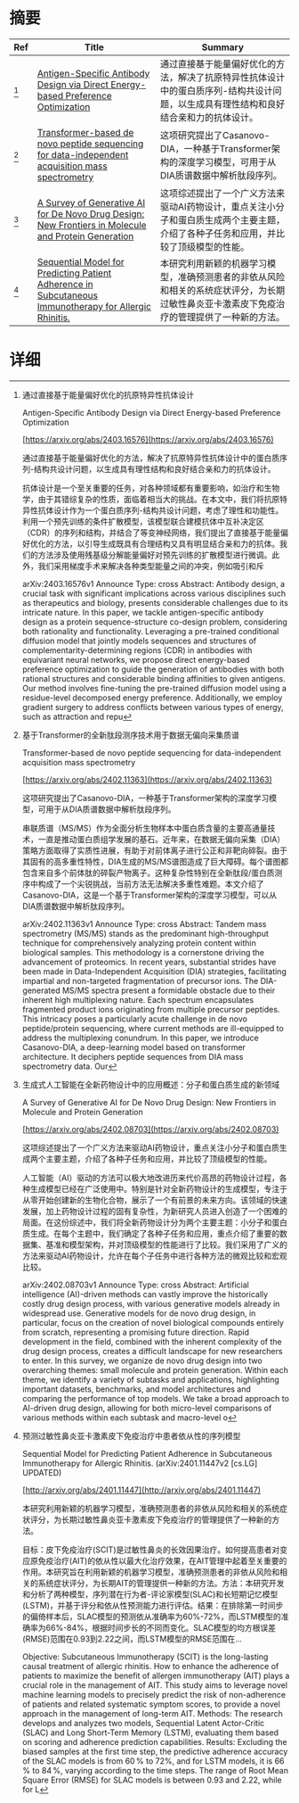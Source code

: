# 摘要

| Ref | Title | Summary |
| --- | --- | --- |
| [^1] | [Antigen-Specific Antibody Design via Direct Energy-based Preference Optimization](https://arxiv.org/abs/2403.16576) | 通过直接基于能量偏好优化的方法，解决了抗原特异性抗体设计中的蛋白质序列-结构共设计问题，以生成具有理性结构和良好结合亲和力的抗体设计。 |
| [^2] | [Transformer-based de novo peptide sequencing for data-independent acquisition mass spectrometry](https://arxiv.org/abs/2402.11363) | 这项研究提出了Casanovo-DIA，一种基于Transformer架构的深度学习模型，可用于从DIA质谱数据中解析肽段序列。 |
| [^3] | [A Survey of Generative AI for De Novo Drug Design: New Frontiers in Molecule and Protein Generation](https://arxiv.org/abs/2402.08703) | 这项综述提出了一个广义方法来驱动AI药物设计，重点关注小分子和蛋白质生成两个主要主题，介绍了各种子任务和应用，并比较了顶级模型的性能。 |
| [^4] | [Sequential Model for Predicting Patient Adherence in Subcutaneous Immunotherapy for Allergic Rhinitis.](http://arxiv.org/abs/2401.11447) | 本研究利用新颖的机器学习模型，准确预测患者的非依从风险和相关的系统症状评分，为长期过敏性鼻炎亚卡激素皮下免疫治疗的管理提供了一种新的方法。 |

# 详细

[^1]: 通过直接基于能量偏好优化的抗原特异性抗体设计

    Antigen-Specific Antibody Design via Direct Energy-based Preference Optimization

    [https://arxiv.org/abs/2403.16576](https://arxiv.org/abs/2403.16576)

    通过直接基于能量偏好优化的方法，解决了抗原特异性抗体设计中的蛋白质序列-结构共设计问题，以生成具有理性结构和良好结合亲和力的抗体设计。

    

    抗体设计是一个至关重要的任务，对各种领域都有重要影响，如治疗和生物学，由于其错综复杂的性质，面临着相当大的挑战。在本文中，我们将抗原特异性抗体设计作为一个蛋白质序列-结构共设计问题，考虑了理性和功能性。利用一个预先训练的条件扩散模型，该模型联合建模抗体中互补决定区（CDR）的序列和结构，并结合了等变神经网络，我们提出了直接基于能量偏好优化的方法，以引导生成既具有合理结构又具有明显结合亲和力的抗体。我们的方法涉及使用残基级分解能量偏好对预先训练的扩散模型进行微调。此外，我们采用梯度手术来解决各种类型能量之间的冲突，例如吸引和斥

    arXiv:2403.16576v1 Announce Type: cross  Abstract: Antibody design, a crucial task with significant implications across various disciplines such as therapeutics and biology, presents considerable challenges due to its intricate nature. In this paper, we tackle antigen-specific antibody design as a protein sequence-structure co-design problem, considering both rationality and functionality. Leveraging a pre-trained conditional diffusion model that jointly models sequences and structures of complementarity-determining regions (CDR) in antibodies with equivariant neural networks, we propose direct energy-based preference optimization to guide the generation of antibodies with both rational structures and considerable binding affinities to given antigens. Our method involves fine-tuning the pre-trained diffusion model using a residue-level decomposed energy preference. Additionally, we employ gradient surgery to address conflicts between various types of energy, such as attraction and repu
    
[^2]: 基于Transformer的全新肽段测序技术用于数据无偏向采集质谱

    Transformer-based de novo peptide sequencing for data-independent acquisition mass spectrometry

    [https://arxiv.org/abs/2402.11363](https://arxiv.org/abs/2402.11363)

    这项研究提出了Casanovo-DIA，一种基于Transformer架构的深度学习模型，可用于从DIA质谱数据中解析肽段序列。

    

    串联质谱（MS/MS）作为全面分析生物样本中蛋白质含量的主要高通量技术，一直是推动蛋白质组学发展的基石。近年来，在数据无偏向采集（DIA）策略方面取得了实质性进展，有助于对前体离子进行公正和非靶向碎裂。由于其固有的高多重性特性，DIA生成的MS/MS谱图造成了巨大障碍。每个谱图都包含来自多个前体肽的碎裂产物离子。这种复杂性特别在全新肽段/蛋白质测序中构成了一个尖锐挑战，当前方法无法解决多重性难题。本文介绍了Casanovo-DIA，这是一个基于Transformer架构的深度学习模型，可以从DIA质谱数据中解析肽段序列。

    arXiv:2402.11363v1 Announce Type: cross  Abstract: Tandem mass spectrometry (MS/MS) stands as the predominant high-throughput technique for comprehensively analyzing protein content within biological samples. This methodology is a cornerstone driving the advancement of proteomics. In recent years, substantial strides have been made in Data-Independent Acquisition (DIA) strategies, facilitating impartial and non-targeted fragmentation of precursor ions. The DIA-generated MS/MS spectra present a formidable obstacle due to their inherent high multiplexing nature. Each spectrum encapsulates fragmented product ions originating from multiple precursor peptides. This intricacy poses a particularly acute challenge in de novo peptide/protein sequencing, where current methods are ill-equipped to address the multiplexing conundrum. In this paper, we introduce Casanovo-DIA, a deep-learning model based on transformer architecture. It deciphers peptide sequences from DIA mass spectrometry data. Our 
    
[^3]: 生成式人工智能在全新药物设计中的应用概述：分子和蛋白质生成的新领域

    A Survey of Generative AI for De Novo Drug Design: New Frontiers in Molecule and Protein Generation

    [https://arxiv.org/abs/2402.08703](https://arxiv.org/abs/2402.08703)

    这项综述提出了一个广义方法来驱动AI药物设计，重点关注小分子和蛋白质生成两个主要主题，介绍了各种子任务和应用，并比较了顶级模型的性能。

    

    人工智能（AI）驱动的方法可以极大地改进历来代价高昂的药物设计过程，各种生成模型已经在广泛使用中。特别是针对全新药物设计的生成模型，专注于从零开始创建新的生物化合物，展示了一个有前景的未来方向。该领域的快速发展，加上药物设计过程的固有复杂性，为新研究人员进入创造了一个困难的局面。在这份综述中，我们将全新药物设计分为两个主要主题：小分子和蛋白质生成。在每个主题中，我们确定了各种子任务和应用，重点介绍了重要的数据集、基准和模型架构，并对顶级模型的性能进行了比较。我们采用了广义的方法来驱动AI药物设计，允许在每个子任务中进行各种方法的微观比较和宏观比较。

    arXiv:2402.08703v1 Announce Type: cross Abstract: Artificial intelligence (AI)-driven methods can vastly improve the historically costly drug design process, with various generative models already in widespread use. Generative models for de novo drug design, in particular, focus on the creation of novel biological compounds entirely from scratch, representing a promising future direction. Rapid development in the field, combined with the inherent complexity of the drug design process, creates a difficult landscape for new researchers to enter. In this survey, we organize de novo drug design into two overarching themes: small molecule and protein generation. Within each theme, we identify a variety of subtasks and applications, highlighting important datasets, benchmarks, and model architectures and comparing the performance of top models. We take a broad approach to AI-driven drug design, allowing for both micro-level comparisons of various methods within each subtask and macro-level o
    
[^4]: 预测过敏性鼻炎亚卡激素皮下免疫治疗中患者依从性的序列模型

    Sequential Model for Predicting Patient Adherence in Subcutaneous Immunotherapy for Allergic Rhinitis. (arXiv:2401.11447v2 [cs.LG] UPDATED)

    [http://arxiv.org/abs/2401.11447](http://arxiv.org/abs/2401.11447)

    本研究利用新颖的机器学习模型，准确预测患者的非依从风险和相关的系统症状评分，为长期过敏性鼻炎亚卡激素皮下免疫治疗的管理提供了一种新的方法。

    

    目标：皮下免疫治疗(SCIT)是过敏性鼻炎的长效因果治疗。如何提高患者对变应原免疫治疗(AIT)的依从性以最大化治疗效果，在AIT管理中起着至关重要的作用。本研究旨在利用新颖的机器学习模型，准确预测患者的非依从风险和相关的系统症状评分，为长期AIT的管理提供一种新的方法。方法：本研究开发和分析了两种模型，序列潜在行为者-评论家模型(SLAC)和长短期记忆模型(LSTM)，并基于评分和依从性预测能力进行评估。结果：在排除第一时间步的偏倚样本后，SLAC模型的预测依从准确率为60%-72%，而LSTM模型的准确率为66%-84%，根据时间步长的不同而变化。SLAC模型的均方根误差(RMSE)范围在0.93到2.22之间，而LSTM模型的RMSE范围在...

    Objective: Subcutaneous Immunotherapy (SCIT) is the long-lasting causal treatment of allergic rhinitis. How to enhance the adherence of patients to maximize the benefit of allergen immunotherapy (AIT) plays a crucial role in the management of AIT. This study aims to leverage novel machine learning models to precisely predict the risk of non-adherence of patients and related systematic symptom scores, to provide a novel approach in the management of long-term AIT.  Methods: The research develops and analyzes two models, Sequential Latent Actor-Critic (SLAC) and Long Short-Term Memory (LSTM), evaluating them based on scoring and adherence prediction capabilities.  Results: Excluding the biased samples at the first time step, the predictive adherence accuracy of the SLAC models is from $60\,\%$ to $72\%$, and for LSTM models, it is $66\,\%$ to $84\,\%$, varying according to the time steps. The range of Root Mean Square Error (RMSE) for SLAC models is between $0.93$ and $2.22$, while for L
    

